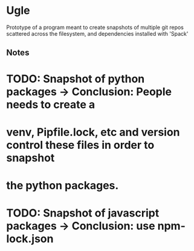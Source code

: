 # Ugle
Prototype of a program meant to create snapshots of multiple git repos scattered
across the filesystem, and dependencies installed with 'Spack'

## Notes

# TODO: Snapshot of python packages -> Conclusion: People needs to create a
# venv, Pipfile.lock, etc and version control these files in order to snapshot
# the python packages.

# TODO: Snapshot of javascript packages -> Conclusion: use npm-lock.json
